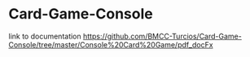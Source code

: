 # Card-Game-Console
link to documentation
https://github.com/BMCC-Turcios/Card-Game-Console/tree/master/Console%20Card%20Game/pdf_docFx
